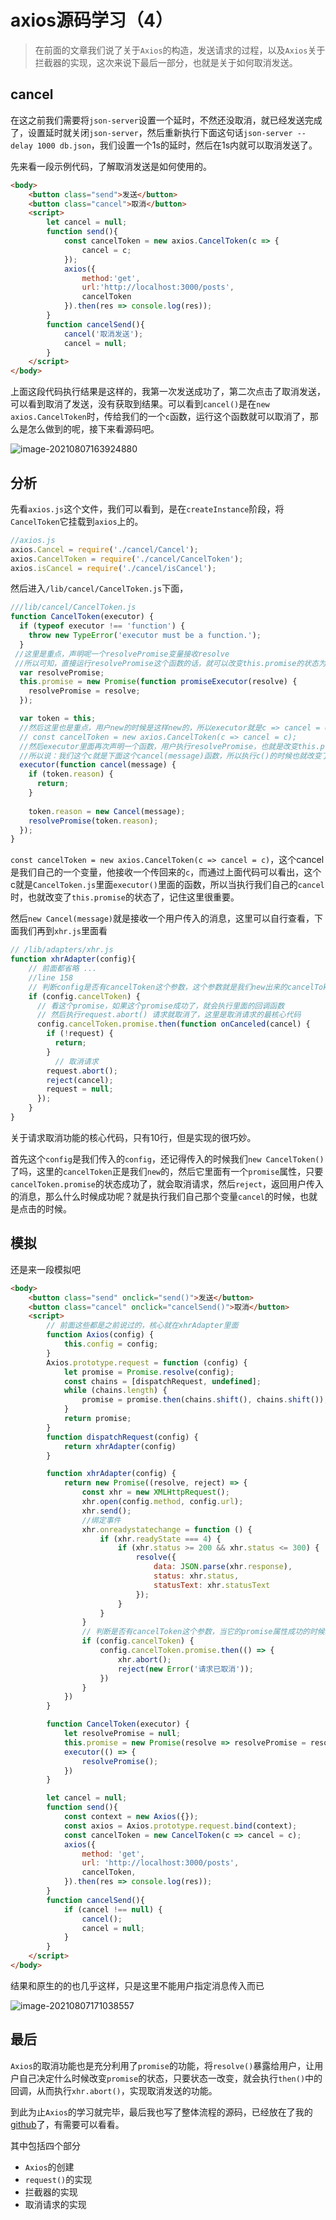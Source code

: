 # axios源码学习（4）

> 在前面的文章我们说了关于`Axios`的构造，发送请求的过程，以及`Axios`关于拦截器的实现，这次来说下最后一部分，也就是关于如何取消发送。

## cancel

在这之前我们需要将`json-server`设置一个延时，不然还没取消，就已经发送完成了，设置延时就关闭`json-server`，然后重新执行下面这句话`json-server --delay 1000 db.json`，我们设置一个1s的延时，然后在1s内就可以取消发送了。

先来看一段示例代码，了解取消发送是如何使用的。

```html
<body>
    <button class="send">发送</button>
    <button class="cancel">取消</button>
    <script>
        let cancel = null;
        function send(){
            const cancelToken = new axios.CancelToken(c => {
                cancel = c;
            });
            axios({
                method:'get',
                url:'http://localhost:3000/posts',
                cancelToken
            }).then(res => console.log(res));
        }
        function cancelSend(){
            cancel('取消发送');
            cancel = null;
        }
    </script>
</body>
```

上面这段代码执行结果是这样的，我第一次发送成功了，第二次点击了取消发送，可以看到取消了发送，没有获取到结果。可以看到`cancel()`是在`new axios.CancelToken`时，传给我们的一个`c`函数，运行这个函数就可以取消了，那么是怎么做到的呢，接下来看源码吧。

![image-20210807163924880](images/image-20210807163924880.png)

## 分析

先看`axios.js`这个文件，我们可以看到，是在`createInstance`阶段，将`CancelToken`它挂载到`axios`上的。

```js
//axios.js
axios.Cancel = require('./cancel/Cancel');
axios.CancelToken = require('./cancel/CancelToken');
axios.isCancel = require('./cancel/isCancel');
```

然后进入`/lib/cancel/CancelToken.js`下面，

```js
///lib/cancel/CancelToken.js
function CancelToken(executor) {
  if (typeof executor !== 'function') {
    throw new TypeError('executor must be a function.');
  }
 //这里是重点，声明呢一个resolvePromise变量接收resolve
 //所以可知，直接运行resolvePromise这个函数的话，就可以改变this.promise的状态为成功。
  var resolvePromise;
  this.promise = new Promise(function promiseExecutor(resolve) {
    resolvePromise = resolve;
  });

  var token = this;
  //然后这里也是重点，用户new的时候是这样new的，所以executor就是c => cancel = c这个函数
  // const cancelToken = new axios.CancelToken(c => cancel = c);
  //然后executor里面再次声明一个函数，用户执行resolvePromise，也就是改变this.promise的状态
  //所以说：我们这个c就是下面这个cancel(message)函数，所以执行c()的时候也就改变了状态。
  executor(function cancel(message) {
    if (token.reason) {
      return;
    }
      
    token.reason = new Cancel(message);
    resolvePromise(token.reason);
  });
}
```

`const cancelToken = new axios.CancelToken(c => cancel = c)`，这个cancel是我们自己的一个变量，他接收一个传回来的`c`，而通过上面代码可以看出，这个c就是`CancelToken.js`里面`executor()`里面的函数，所以当执行我们自己的`cancel`时，也就改变了`this.promise`的状态了，记住这里很重要。

然后`new Cancel(message)`就是接收一个用户传入的消息，这里可以自行查看，下面我们再到`xhr.js`里面看

```js
// /lib/adapters/xhr.js
function xhrAdapter(config){
    // 前面都省略 ...
    //line 158
    // 判断config是否有cancelToken这个参数，这个参数就是我们new出来的cancelToken
    if (config.cancelToken) {
      // 看这个promise，如果这个promise成功了，就会执行里面的回调函数
      // 然后执行request.abort() 请求就取消了，这里是取消请求的最核心代码
      config.cancelToken.promise.then(function onCanceled(cancel) {
        if (!request) {
          return;
        }
          // 取消请求
        request.abort();
        reject(cancel);
        request = null;
      });
    }
}
```

关于请求取消功能的核心代码，只有10行，但是实现的很巧妙。

首先这个`config`是我们传入的`config`，还记得传入的时候我们`new CancelToken()`了吗，这里的`cancelToken`正是我们`new`的，然后它里面有一个`promise`属性，只要`cancelToken.promise`的状态成功了，就会取消请求，然后`reject`，返回用户传入的消息，那么什么时候成功呢？就是执行我们自己那个变量`cancel`的时候，也就是点击的时候。

## 模拟

还是来一段模拟吧

```html
<body>
    <button class="send" onclick="send()">发送</button>
    <button class="cancel" onclick="cancelSend()">取消</button>
    <script>
        // 前面这些都是之前说过的，核心就在xhrAdapter里面
        function Axios(config) {
            this.config = config;
        }
        Axios.prototype.request = function (config) {
            let promise = Promise.resolve(config);
            const chains = [dispatchRequest, undefined];
            while (chains.length) {
                promise = promise.then(chains.shift(), chains.shift());
            }
            return promise;
        }
        function dispatchRequest(config) {
            return xhrAdapter(config)
        }

        function xhrAdapter(config) {
            return new Promise((resolve, reject) => {
                const xhr = new XMLHttpRequest();
                xhr.open(config.method, config.url); 
                xhr.send(); 
                //绑定事件
                xhr.onreadystatechange = function () {
                    if (xhr.readyState === 4) {
                        if (xhr.status >= 200 && xhr.status <= 300) {
                            resolve({
                                data: JSON.parse(xhr.response),
                                status: xhr.status,
                                statusText: xhr.statusText
                            });
                        }
                    }
                }
                // 判断是否有cancelToken这个参数，当它的promise属性成功的时候就取消请求
                if (config.cancelToken) {
                    config.cancelToken.promise.then(() => {
                        xhr.abort();
                        reject(new Error('请求已取消'));
                    })
                }
            })
        }

        function CancelToken(executor) {
            let resolvePromise = null;
            this.promise = new Promise(resolve => resolvePromise = resolve);
            executor(() => {
                resolvePromise();
            })
        }

        let cancel = null;
        function send(){
            const context = new Axios({});
            const axios = Axios.prototype.request.bind(context);
            const cancelToken = new CancelToken(c => cancel = c);
            axios({
                method: 'get',
                url: 'http://localhost:3000/posts',
                cancelToken,
            }).then(res => console.log(res));
        }
        function cancelSend(){
            if (cancel !== null) {
                cancel();
                cancel = null;
            }
        }
    </script>
</body>
```

结果和原生的的也几乎这样，只是这里不能用户指定消息传入而已

![image-20210807171038557](images/image-20210807171038557.png)

## 最后

`Axios`的取消功能也是充分利用了`promise`的功能，将`resolve()`暴露给用户，让用户自己决定什么时候改变`promise`的状态，只要状态一改变，就会执行`then()`中的回调，从而执行`xhr.abort()`，实现取消发送的功能。

到此为止`Axios`的学习就完毕，最后我也写了整体流程的源码，已经放在了我的[github]()了，有需要可以看看。

其中包括四个部分

- `Axios`的创建
- `request()`的实现
- 拦截器的实现
- 取消请求的实现